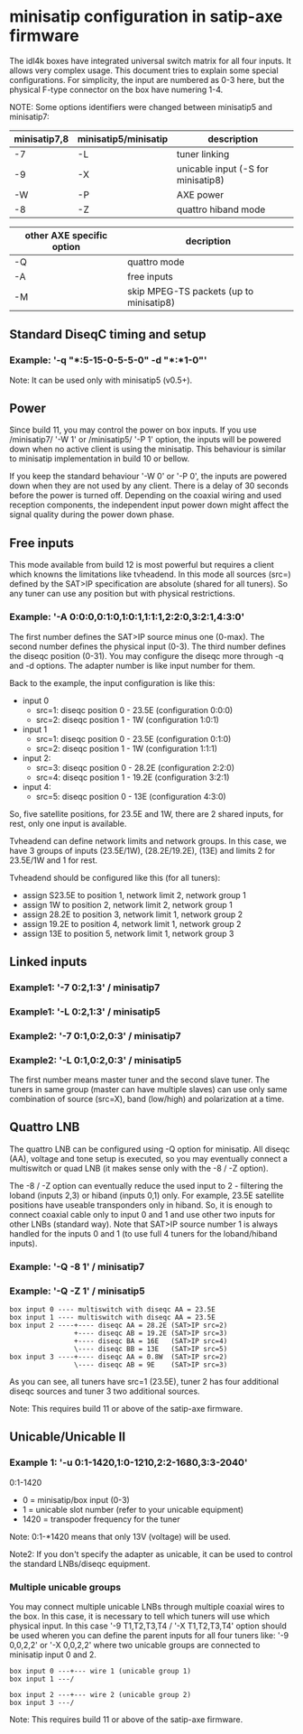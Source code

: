 minisatip configuration in satip-axe firmware
=============================================

The idl4k boxes have integrated universal switch matrix for all four inputs.
It allows very complex usage. This document tries to explain some special
configurations. For simplicity, the input are numbered as 0-3 here, but
the physical F-type connector on the box have numering 1-4.

NOTE: Some options identifiers were changed between minisatip5 and minisatip7:

minisatip7,8 | minisatip5/minisatip | description
-------------|----------------------|-----------------------------------
-7           | -L                   | tuner linking
-9           | -X                   | unicable input (-S for minisatip8)
-W           | -P                   | AXE power
-8           | -Z                   | quattro hiband mode

other AXE specific option | decription
--------------------------|----------------------------------------
-Q                        | quattro mode
-A                        | free inputs
-M                        | skip MPEG-TS packets (up to minisatip8)

Standard DiseqC timing and setup
--------------------------------

### Example: '-q "\*:5-15-0-5-5-0" -d "\*:\*1-0"'

Note: It can be used only with minisatip5 (v0.5+).

Power
-----

Since build 11, you may control the power on box inputs. If you
use /minisatip7/ '-W 1' or /minisatip5/ '-P 1' option, the inputs will
be powered down when no active client is using the minisatip. This
behaviour is similar to minisatip implementation in build 10 or bellow.

If you keep the standard behaviour '-W 0' or '-P 0', the inputs are
powered down when they are not used by any client. There is a delay
of 30 seconds before the power is turned off. Depending on the coaxial
wiring and used reception components, the independent input power down might
affect the signal quality during the power down phase.

Free inputs
-----------

This mode available from build 12 is most powerful but requires
a client which knowns the limitations like tvheadend. In this mode
all sources (src=) defined by the SAT>IP specification are
absolute (shared for all tuners). So any tuner can use any position
but with physical restrictions.

### Example: '-A 0:0:0,0:1:0,1:0:1,1:1:1,2:2:0,3:2:1,4:3:0'

The first number defines the SAT>IP source minus one (0-max).
The second number defines the physical input (0-3). The third
number defines the diseqc position (0-31). You may configure
the diseqc more through -q and -d options. The adapter number
is like input number for them.

Back to the example, the input configuration is like this:

- input 0
  - src=1: diseqc position 0 - 23.5E (configuration 0:0:0)
  - src=2: diseqc position 1 - 1W    (configuration 1:0:1)
- input 1
  - src=1: diseqc position 0 - 23.5E (configuration 0:1:0)
  - src=2: diseqc position 1 - 1W    (configuration 1:1:1)
- input 2:
  - src=3: diseqc position 0 - 28.2E (configuration 2:2:0)
  - src=4: diseqc position 1 - 19.2E (configuration 3:2:1)
- input 4:
  - src=5: diseqc position 0 - 13E   (configuration 4:3:0)

So, five satellite positions, for 23.5E and 1W, there are
2 shared inputs, for rest, only one input is available.

Tvheadend can define network limits and network groups.
In this case, we have 3 groups of inputs (23.5E/1W),
(28.2E/19.2E), (13E) and limits 2 for 23.5E/1W and 1 for rest.

Tvheadend should be configured like this (for all tuners):

- assign S23.5E to position 1, network limit 2, network group 1
- assign 1W     to position 2, network limit 2, network group 1
- assign 28.2E  to position 3, network limit 1, network group 2
- assign 19.2E  to position 4, network limit 1, network group 2
- assign 13E    to position 5, network limit 1, network group 3

Linked inputs
-------------

### Example1: '-7 0:2,1:3' / minisatip7
### Example1: '-L 0:2,1:3' / minisatip5
### Example2: '-7 0:1,0:2,0:3' / minisatip7
### Example2: '-L 0:1,0:2,0:3' / minisatip5

The first number means master tuner and the second slave tuner.
The tuners in same group (master can have multiple slaves) can
use only same combination of source (src=X), band (low/high)
and polarization at a time.


Quattro LNB
------------

The quattro LNB can be configured using -Q option for minisatip. All
diseqc (AA), voltage and tone setup is executed, so you may eventually
connect a multiswitch or quad LNB (it makes sense only with
the -8 / -Z option).

The -8 / -Z option can eventually reduce the used input to 2 - filtering the
loband (inputs 2,3) or hiband (inputs 0,1) only. For example, 23.5E
satellite positions have useable transponders only in hiband. So, it is
enough to connect coaxial cable only to input 0 and 1 and use other
two inputs for other LNBs (standard way). Note that SAT>IP source number 1
is always handled for the inputs 0 and 1 (to use full 4 tuners for the
loband/hiband inputs).

### Example: '-Q -8 1' / minisatip7
### Example: '-Q -Z 1' / minisatip5

    box input 0 ---- multiswitch with diseqc AA = 23.5E
    box input 1 ---- multiswitch with diseqc AA = 23.5E
    box input 2 ----+---- diseqc AA = 28.2E (SAT>IP src=2)
                    +---- diseqc AB = 19.2E (SAT>IP src=3)
                    +---- diseqc BA = 16E   (SAT>IP src=4)
                    \---- diseqc BB = 13E   (SAT>IP src=5)
    box input 3 ----+---- diseqc AA = 0.8W  (SAT>IP src=2)
                    \---- diseqc AB = 9E    (SAT>IP src=3)

As you can see, all tuners have src=1 (23.5E), tuner 2 has four
additional diseqc sources and tuner 3 two additional sources.

Note: This requires build 11 or above of the satip-axe firmware.


Unicable/Unicable II
--------------------


### Example 1: '-u 0:1-1420,1:0-1210,2:2-1680,3:3-2040'

0:1-1420

  - 0 = minisatip/box input (0-3)
  - 1 = unicable slot number (refer to your unicable equipment)
  - 1420 = transpoder frequency for the tuner

Note: 0:1-*1420 means that only 13V (voltage) will be used.

Note2: If you don't specify the adapter as unicable, it can be used to
control the standard LNBs/diseqc equipment.


### Multiple unicable groups

You may connect multiple unicable LNBs through multiple coaxial
wires to the box. In this case, it is necessary to tell which tuners
will use which physical input. In this case '-9 T1,T2,T3,T4 /
'-X T1,T2,T3,T4' option should be used wheren you can define the parent
inputs for all four tuners like: '-9 0,0,2,2' or '-X 0,0,2,2' where two
unicable groups are connected to minisatip input 0 and 2.

    box input 0 ---+--- wire 1 (unicable group 1)
    box input 1 ---/

    box input 2 ---+--- wire 2 (unicable group 2)
    box input 3 ---/

Note: This requires build 11 or above of the satip-axe firmware.

